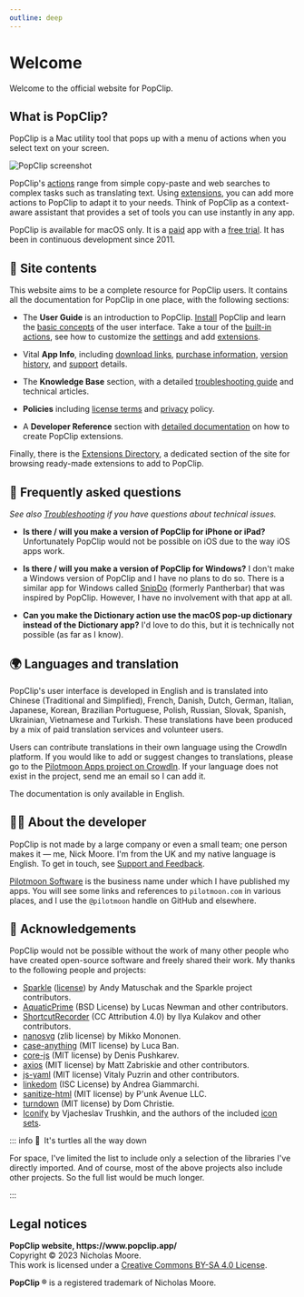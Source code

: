 ```yaml
---
outline: deep
---
```


<script setup lang="ts">
import NewsBox from '/src/NewsBox.vue'
import InfoBox from '/src/InfoBox.vue'
</script>

# Welcome

Welcome to the official website for PopClip.

<NewsBox />

<InfoBox />

## What is PopClip?

PopClip is a Mac utility tool that pops up with a menu of actions when you
select text on your screen.

![PopClip screenshot](/media/popclip.jpg "Screenshot of PopClip")

PopClip's [actions](/guide/actions) range from simple copy-paste and web
searches to complex tasks such as translating text. Using
[extensions](/extensions/), you can add more actions to PopClip to adapt it to
your needs. Think of PopClip as a context-aware assistant that provides a set of
tools you can use instantly in any app.

PopClip is available for macOS only. It is a [paid](/buy) app with a
[free trial](/download). It has been in continuous development since 2011.

## :open_book: **Site contents**

This website aims to be a complete resource for PopClip users. It contains all
the documentation for PopClip in one place, with the following sections:

- The **User Guide** is an introduction to PopClip. [Install](/guide/install)
  PopClip and learn the [basic concepts](/guide/basics) of the user interface.
  Take a tour of the [built-in actions](/guide/actions), see how to customize
  the [settings](/guide/settings) and add [extensions](/guide/extensions).

- Vital **App Info**, including [download links](/download),
  [purchase information](/buy), [version history](/changelog), and
  [support](/support) details.

- The **Knowledge Base** section, with a detailed
  [troubleshooting guide](/kb/troubleshooting) and technical articles.

- **Policies** including [license terms](/terms) and [privacy](/privacy) policy.

- A **Developer Reference** section with [detailed documentation](/dev/) on how
  to create PopClip extensions.

Finally, there is the [Extensions Directory](/extensions/), a dedicated section
of the site for browsing ready-made extensions to add to PopClip.

## :thinking: Frequently asked questions

_See also [Troubleshooting](/kb/troubleshooting) if you have questions about
technical issues._

- **Is there / will you make a version of PopClip for iPhone or iPad?**
  Unfortunately PopClip would not be possible on iOS due to the way iOS apps
  work.

- **Is there / will you make a version of PopClip for Windows?** I don't make a
  Windows version of PopClip and I have no plans to do so. There is a similar
  app for Windows called [SnipDo](https://snipdo-app.com/) (formerly Pantherbar)
  that was inspired by PopClip. However, I have no involvement with that app at
  all.

- **Can you make the Dictionary action use the macOS pop-up dictionary instead
  of the Dictionary app?** I'd love to do this, but it is technically not
  possible (as far as I know).

## :earth_africa: Languages and translation

PopClip's user interface is developed in English and is translated into Chinese
(Traditional and Simplified), French, Danish, Dutch, German, Italian, Japanese, Korean,
Brazilian Portuguese, Polish, Russian, Slovak, Spanish, Ukrainian, Vietnamese and Turkish. These
translations have been produced by a mix of paid translation services and
volunteer users.

Users can contribute translations in their own language using the CrowdIn
platform. If you would like to add or suggest changes to translations, please go
to the
[Pilotmoon Apps project on CrowdIn](https://crowdin.com/project/pilotmoon-apps).
If your language does not exist in the project, send me an email so I can add
it.

The documentation is only available in English.

## :man_juggling: About the developer

PopClip is not made by a large company or even a small team; one person makes it
— me, Nick Moore. I'm from the UK and my native language is English. To get in
touch, see [Support and Feedback](/support).

[Pilotmoon Software](https://pilotmoon.com/about/) is the business name under
which I have published my apps. You will see some links and references to
`pilotmoon.com` in various places, and I use the `@pilotmoon` handle on GitHub
and elsewhere.

## :handshake: Acknowledgements

PopClip would not be possible without the work of many other people who have
created open-source software and freely shared their work. My thanks to the
following people and projects:

- [Sparkle](https://sparkle-project.org/)
  ([license](https://github.com/sparkle-project/Sparkle/blob/2.x/LICENSE)) by
  Andy Matuschak and the Sparkle project contributors.
- [AquaticPrime](https://github.com/bdrister/AquaticPrime/blob/master/Source/CoreFoundation/AquaticPrime.c)
  (BSD License) by Lucas Newman and other contributors.
- [ShortcutRecorder](https://github.com/Kentzo/ShortcutRecorder) (CC Attribution
  4.0) by Ilya Kulakov and other contributors.
- [nanosvg](https://github.com/memononen/nanosvg) (zlib license) by Mikko
  Mononen.
- [case-anything](https://github.com/mesqueeb/case-anything) (MIT license) by
  Luca Ban.
- [core-js](https://github.com/zloirock/core-js) (MIT license) by Denis
  Pushkarev.
- [axios](https://github.com/axios/axios) (MIT license) by Matt Zabriskie and
  other contributors.
- [js-yaml](https://github.com/nodeca/js-yaml) (MIT license) Vitaly Puzrin and
  other contributors.
- [linkedom](https://github.com/WebReflection/linkedom) (ISC License) by Andrea
  Giammarchi.
- [sanitize-html](https://github.com/apostrophecms/sanitize-html) (MIT license)
  by P'unk Avenue LLC.
- [turndown](https://github.com/mixmark-io/turndown) (MIT license) by Dom
  Christie.
- [Iconify](https://github.com/iconify) by Vjacheslav Trushkin, and the authors
  of the included
  [icon sets](https://github.com/iconify/icon-sets/blob/master/collections.json).

::: info :turtle:&ensp;It's turtles all the way down

For space, I've limited the list to include only a selection of the libraries
I've directly imported. And of course, most of the above projects also include
other projects. So the full list would be much longer.

:::

## Legal notices

**PopClip website, https&#58;&#47;&#47;www&period;popclip&period;app&#47;**<br>
Copyright © 2023 Nicholas Moore.<br> This work is licensed under a
[Creative Commons BY-SA 4.0 License](http://creativecommons.org/licenses/by-sa/4.0/).

**PopClip &reg;** is a registered trademark of Nicholas Moore.
